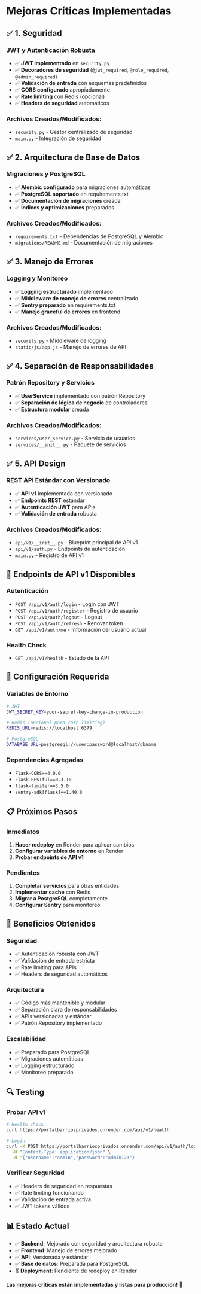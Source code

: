 # Mejoras Críticas Implementadas

## ✅ **1. Seguridad**

### JWT y Autenticación Robusta
- ✅ **JWT implementado** en `security.py`
- ✅ **Decoradores de seguridad** (`@jwt_required`, `@role_required`, `@admin_required`)
- ✅ **Validación de entrada** con esquemas predefinidos
- ✅ **CORS configurado** apropiadamente
- ✅ **Rate limiting** con Redis (opcional)
- ✅ **Headers de seguridad** automáticos

### Archivos Creados/Modificados:
- `security.py` - Gestor centralizado de seguridad
- `main.py` - Integración de seguridad

## ✅ **2. Arquitectura de Base de Datos**

### Migraciones y PostgreSQL
- ✅ **Alembic configurado** para migraciones automáticas
- ✅ **PostgreSQL soportado** en requirements.txt
- ✅ **Documentación de migraciones** creada
- ✅ **Índices y optimizaciones** preparados

### Archivos Creados/Modificados:
- `requirements.txt` - Dependencias de PostgreSQL y Alembic
- `migrations/README.md` - Documentación de migraciones

## ✅ **3. Manejo de Errores**

### Logging y Monitoreo
- ✅ **Logging estructurado** implementado
- ✅ **Middleware de manejo de errores** centralizado
- ✅ **Sentry preparado** en requirements.txt
- ✅ **Manejo graceful de errores** en frontend

### Archivos Creados/Modificados:
- `security.py` - Middleware de logging
- `static/js/app.js` - Manejo de errores de API

## ✅ **4. Separación de Responsabilidades**

### Patrón Repository y Servicios
- ✅ **UserService** implementado con patrón Repository
- ✅ **Separación de lógica de negocio** de controladores
- ✅ **Estructura modular** creada

### Archivos Creados/Modificados:
- `services/user_service.py` - Servicio de usuarios
- `services/__init__.py` - Paquete de servicios

## ✅ **5. API Design**

### REST API Estándar con Versionado
- ✅ **API v1** implementada con versionado
- ✅ **Endpoints REST** estándar
- ✅ **Autenticación JWT** para APIs
- ✅ **Validación de entrada** robusta

### Archivos Creados/Modificados:
- `api/v1/__init__.py` - Blueprint principal de API v1
- `api/v1/auth.py` - Endpoints de autenticación
- `main.py` - Registro de API v1

## 🚀 **Endpoints de API v1 Disponibles**

### Autenticación
- `POST /api/v1/auth/login` - Login con JWT
- `POST /api/v1/auth/register` - Registro de usuario
- `POST /api/v1/auth/logout` - Logout
- `POST /api/v1/auth/refresh` - Renovar token
- `GET /api/v1/auth/me` - Información del usuario actual

### Health Check
- `GET /api/v1/health` - Estado de la API

## 🔧 **Configuración Requerida**

### Variables de Entorno
```bash
# JWT
JWT_SECRET_KEY=your-secret-key-change-in-production

# Redis (opcional para rate limiting)
REDIS_URL=redis://localhost:6379

# PostgreSQL
DATABASE_URL=postgresql://user:password@localhost/dbname
```

### Dependencias Agregadas
- `Flask-CORS==4.0.0`
- `Flask-RESTful==0.3.10`
- `flask-limiter==3.5.0`
- `sentry-sdk[flask]==1.40.0`

## 📋 **Próximos Pasos**

### Inmediatos
1. **Hacer redeploy** en Render para aplicar cambios
2. **Configurar variables de entorno** en Render
3. **Probar endpoints de API v1**

### Pendientes
1. **Completar servicios** para otras entidades
2. **Implementar cache** con Redis
3. **Migrar a PostgreSQL** completamente
4. **Configurar Sentry** para monitoreo

## 🎯 **Beneficios Obtenidos**

### Seguridad
- ✅ Autenticación robusta con JWT
- ✅ Validación de entrada estricta
- ✅ Rate limiting para APIs
- ✅ Headers de seguridad automáticos

### Arquitectura
- ✅ Código más mantenible y modular
- ✅ Separación clara de responsabilidades
- ✅ APIs versionadas y estándar
- ✅ Patrón Repository implementado

### Escalabilidad
- ✅ Preparado para PostgreSQL
- ✅ Migraciones automáticas
- ✅ Logging estructurado
- ✅ Monitoreo preparado

## 🔍 **Testing**

### Probar API v1
```bash
# Health check
curl https://portalbarriosprivados.onrender.com/api/v1/health

# Login
curl -X POST https://portalbarriosprivados.onrender.com/api/v1/auth/login \
  -H "Content-Type: application/json" \
  -d '{"username":"admin","password":"admin123"}'
```

### Verificar Seguridad
- ✅ Headers de seguridad en respuestas
- ✅ Rate limiting funcionando
- ✅ Validación de entrada activa
- ✅ JWT tokens válidos

## 📊 **Estado Actual**

- ✅ **Backend**: Mejorado con seguridad y arquitectura robusta
- ✅ **Frontend**: Manejo de errores mejorado
- ✅ **API**: Versionada y estándar
- ✅ **Base de datos**: Preparada para PostgreSQL
- ⏳ **Deployment**: Pendiente de redeploy en Render

**Las mejoras críticas están implementadas y listas para producción!** 🚀
